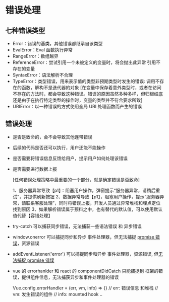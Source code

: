 # 错误处理

## 七种错误类型

- Error：错误的基类，其他错误都继承自该类型
- EvalError：Eval 函数执行异常
- RangeError：数组越界
- ReferenceError：尝试引用一个未被定义的变量时，将会抛出此异常
  引用不存在的变量
- SyntaxError：语法解析不合理
- TypeError：类型错误，用来表示值的类型非预期类型时发生的错误: 
  调用不存在的函数，解构不是迭代器的对象
  [在变量中保存着意外类型时，或者在访问不存在的方法时，都会导致这种错误。错误的原因虽然多种多样，但归根结底还是由于在执行特定类型的操作时，变量的类型并不符合要求所致]
- URIError：以一种错误的方式使用全局 URI 处理函数而产生的错误

## 错误处理

- 是否是致命的，会不会导致其他连带错误
- 后续的代码是否还可以执行，用户还能不能操作
- 是否需要将错误信息反馈给用户，提示用户如何处理该错误
- 是否需要进行数据上报
  
  [任何错误处理策略中最重要的一个部分，就是确定错误是否致命]

  1、服务器异常导致【p1】：阻塞用户操作，弹窗提示“服务器异常，请稍后重试”，并提供刷新按钮
  2、数据异常导致【p1】，阻塞用户操作，提示“服务器异常，请联系客服处理”，同时将错误上报，开发人员通过异常堆栈和埋点定位找到原因
  3、如果解析错误属于预料之中，也有替代的默认值，可以使用默认值代替【容错处理】
  

- try-catch 可以捕获同步错误，无法捕获一些语法错误 和 异步错误
- window.onerror 可以捕捉同步和异步 事件处理器，但无法捕捉 [promise 错误]()，资源错误
- addEventListener('error') 可以捕捉同步和异步 事件处理器，资源错误, 但[无法捕捉 promise 错误]()
- vue 的 errorhanlder 和 react 的 componentDidCatch 只能捕捉到 框架的错误，提供组件信息，无法捕获异步和事件处理器的错误

  Vue.config.errorHandler = (err, vm, info) => {}
  // err: 错误信息 和堆栈
  // vm: 发生错误的组件
  // info: mounted hook ..

